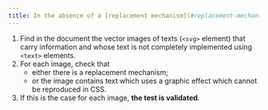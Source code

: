 ```yaml
---
title: In the absence of a [replacement mechanism](#replacement-mechanism), every SVG [image of text](#image-of-text) (`<svg>` tag) [conveying information](#image-conveying-information) whose text is not completely implemented using `<text>` elements, must, if possible, be replaced by [styled text](#styled-text). Is this rule respected (excluding special cases)?
---
```


1. Find in the document the vector images of texts (`<svg>` element) that carry information and whose text is not completely implemented using `<text>` elements.
2. For each image, check that
   - either there is a replacement mechanism;
   - or the image contains text which uses a graphic effect which cannot be reproduced in CSS.
3. If this is the case for each image, **the test is validated**.
